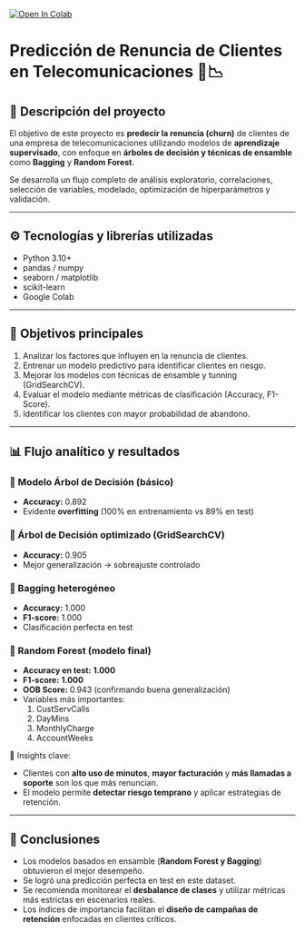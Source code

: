 [![Open In Colab](https://colab.research.google.com/assets/colab-badge.svg)](https://colab.research.google.com/github/fredusho/data-science-portfolio/blob/main/redes-neuronales-renuncia-telecomunicciones/renuncia-telecomunicaciones.ipynb)

# Predicción de Renuncia de Clientes en Telecomunicaciones 📡📉

## 🧩 Descripción del proyecto
El objetivo de este proyecto es **predecir la renuncia (churn)** de clientes de una empresa de telecomunicaciones utilizando modelos de **aprendizaje supervisado**, con enfoque en **árboles de decisión y técnicas de ensamble** como **Bagging** y **Random Forest**.

Se desarrolla un flujo completo de análisis exploratorio, correlaciones, selección de variables, modelado, optimización de hiperparámetros y validación.

---

## ⚙️ Tecnologías y librerías utilizadas
- Python 3.10+
- pandas / numpy
- seaborn / matplotlib
- scikit-learn
- Google Colab

---

## 🧠 Objetivos principales
1. Analizar los factores que influyen en la renuncia de clientes.
2. Entrenar un modelo predictivo para identificar clientes en riesgo.
3. Mejorar los modelos con técnicas de ensamble y tunning (GridSearchCV).
4. Evaluar el modelo mediante métricas de clasificación (Accuracy, F1-Score).
5. Identificar los clientes con mayor probabilidad de abandono.

---

## 📊 Flujo analítico y resultados

### 🔹 Modelo Árbol de Decisión (básico)
- **Accuracy:** 0.892
- Evidente **overfitting** (100% en entrenamiento vs 89% en test)

### 🔹 Árbol de Decisión optimizado (GridSearchCV)
- **Accuracy:** 0.905
- Mejor generalización → sobreajuste controlado

### 🔹 Bagging heterogéneo
- **Accuracy:** 1.000
- **F1-score:** 1.000  
- Clasificación perfecta en test

### 🔹 Random Forest (modelo final)
- **Accuracy en test:** **1.000**
- **F1-score:** **1.000**
- **OOB Score:** 0.943 (confirmando buena generalización)
- Variables más importantes:
  1. CustServCalls
  2. DayMins
  3. MonthlyCharge
  4. AccountWeeks

📌 Insights clave:  
- Clientes con **alto uso de minutos**, **mayor facturación** y **más llamadas a soporte** son los que más renuncian.
- El modelo permite **detectar riesgo temprano** y aplicar estrategias de retención.

---

## 🎯 Conclusiones
- Los modelos basados en ensamble (**Random Forest y Bagging**) obtuvieron el mejor desempeño.
- Se logró una predicción perfecta en test en este dataset.
- Se recomienda monitorear el **desbalance de clases** y utilizar métricas más estrictas en escenarios reales.
- Los índices de importancia facilitan el **diseño de campañas de retención** enfocadas en clientes críticos.

